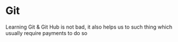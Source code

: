 # Git
Learning Git &amp; Git Hub is not bad, it also helps us to such thing which usually require payments to do so
